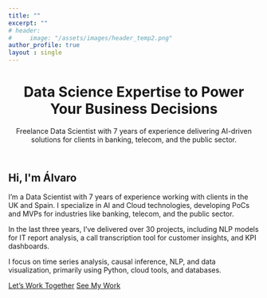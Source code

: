 ```yaml
---
title: ""
excerpt: ""
# header:
#     image: "/assets/images/header_temp2.png"
author_profile: true
layout : single
---
```


<!-- Clear Value Proposition -->
<header>
  <h1>Data Science Expertise to Power Your Business Decisions</h1>
  <p>Freelance Data Scientist with 7 years of experience delivering AI-driven solutions for clients in banking, telecom, and the public sector.</p>
</header>


<!-- Introduction Text -->
<section id="about-me">
  <h2>Hi, I'm Álvaro</h2>
  <p>
    I’m a Data Scientist with 7 years of experience working with clients in the UK and Spain. I specialize in AI and Cloud technologies, developing PoCs and MVPs for industries like banking, telecom, and the public sector.
  </p>
  <p>
    In the last three years, I’ve delivered over 30 projects, including NLP models for IT report analysis, a call transcription tool for customer insights, and KPI dashboards.
  </p>
  <p>
    I focus on time series analysis, causal inference, NLP, and data visualization, primarily using Python, cloud tools, and databases.
  </p>
</section>

<!-- Call to Action Buttons -->
<section class="cta-buttons">
  <a href="/contact" class="btn btn-primary">Let’s Work Together</a>
  <a href="/portfolio" class="btn btn-secondary">See My Work</a>
</section>